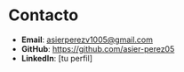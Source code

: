 # Contacto

- **Email**: asierperezv1005@gmail.com
- **GitHub**: https://github.com/asier-perez05
- **LinkedIn**: [tu perfil]